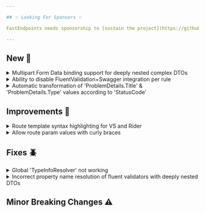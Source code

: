 ```yaml
---

## ✨ Looking For Sponsors ✨

FastEndpoints needs sponsorship to [sustain the project](https://github.com/FastEndpoints/FastEndpoints/issues/449). Please help out if you can.

---
```


[//]: # (<details><summary>title text</summary></details>)

## New 🎉

<details><summary>Multipart Form Data binding support for deeply nested complex DTOs</summary>

todo: write docs + write description here

</details>

<details><summary>Ability to disable FluentValidation+Swagger integration per rule</summary>

The built-in FV+Swagger integration can be disabled per property rule with the newly added `.SwaggerIgnore()` extension method as shown below.

```csharp
sealed class MyValidator : Validator<MyRequest>
{
    public MyValidator()
    {
        RuleFor(x => x.Id)
            .NotEmpty()
            .SwaggerIgnore();
    }
}
```

</details>

<details><summary>Automatic transformation of 'ProblemDetails.Title' & 'ProblemDetails.Type' values according to 'StatusCode'</summary>

The `ProblemDetails` Title and Type values will now be automatically determined/transformed according to the `Status` code of the instance. The [default behavior](https://github.com/FastEndpoints/FastEndpoints/blob/0ff9555cd6a99ca19bcfe4ad7c458d5e2d2e04ff/Src/Library/Config/ErrorOptions.cs#L112-L120) can be changed by setting your own `TypeTransformer` and `TitleTransformer` functions like so:

```csharp
app.UseFastEndpoints(
       cfg => cfg.Errors.UseProblemDetails(
           pCfg =>
           {
               pCfg.TypeTransformer
                   = pd =>
                     {
                         switch (pd.Status)
                         {
                             case 404:
                                 return "https://www.rfc-editor.org/rfc/rfc7231#section-6.5.4";
                             case 429:
                                 return "https://www.rfc-editor.org/rfc/rfc6585#section-4";
                             default:
                                 return "https://www.rfc-editor.org/rfc/rfc7231#section-6.5.1";
                         }
                     };
           }))
```

</details>

## Improvements 🚀

<details><summary>Route template syntax highlighting for VS and Rider</summary>

Route template items such as the following will now be correctly syntax highlighted in Rider and Visual Studio:

```csharp
Get("api/invoice/{id}/print")
```

</details>

<details><summary>Allow route param values with curly braces</summary>

The default request binder did not bind incoming route parameter values with curly braces such as:

```http
http://localhost:5000/invoice/{123-456}
```

</details>

## Fixes 🪲

<details><summary>Global 'TypeInfoResolver' not working</summary>

As reported by #783, there was an oversight in the way the built-in modifiers were checking the existence of custom attributes which lead to DTO properties being marked as "should not serialize".

</details>

<details><summary>Incorrect property name resolution of fluent validators with deeply nested DTOs</summary>

When json property naming policy is applied to fluentvalidation property chains, it was not correctly resolving the property chains for deeply nested request DTO properties.

</details>

## Minor Breaking Changes ⚠️